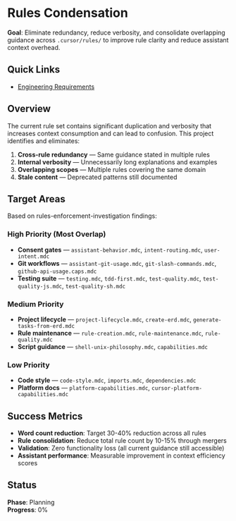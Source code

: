 # Rules Condensation

**Goal**: Eliminate redundancy, reduce verbosity, and consolidate overlapping guidance across `.cursor/rules/` to improve rule clarity and reduce assistant context overhead.

## Quick Links

- [Engineering Requirements](./erd.md)

## Overview

The current rule set contains significant duplication and verbosity that increases context consumption and can lead to confusion. This project identifies and eliminates:

1. **Cross-rule redundancy** — Same guidance stated in multiple rules
2. **Internal verbosity** — Unnecessarily long explanations and examples
3. **Overlapping scopes** — Multiple rules covering the same domain
4. **Stale content** — Deprecated patterns still documented

## Target Areas

Based on rules-enforcement-investigation findings:

### High Priority (Most Overlap)

- **Consent gates** — `assistant-behavior.mdc`, `intent-routing.mdc`, `user-intent.mdc`
- **Git workflows** — `assistant-git-usage.mdc`, `git-slash-commands.mdc`, `github-api-usage.caps.mdc`
- **Testing suite** — `testing.mdc`, `tdd-first.mdc`, `test-quality.mdc`, `test-quality-js.mdc`, `test-quality-sh.mdc`

### Medium Priority

- **Project lifecycle** — `project-lifecycle.mdc`, `create-erd.mdc`, `generate-tasks-from-erd.mdc`
- **Rule maintenance** — `rule-creation.mdc`, `rule-maintenance.mdc`, `rule-quality.mdc`
- **Script guidance** — `shell-unix-philosophy.mdc`, `capabilities.mdc`

### Low Priority

- **Code style** — `code-style.mdc`, `imports.mdc`, `dependencies.mdc`
- **Platform docs** — `platform-capabilities.mdc`, `cursor-platform-capabilities.mdc`

## Success Metrics

- **Word count reduction**: Target 30-40% reduction across all rules
- **Rule consolidation**: Reduce total rule count by 10-15% through mergers
- **Validation**: Zero functionality loss (all current guidance still accessible)
- **Assistant performance**: Measurable improvement in context efficiency scores

## Status

**Phase**: Planning  
**Progress**: 0%


